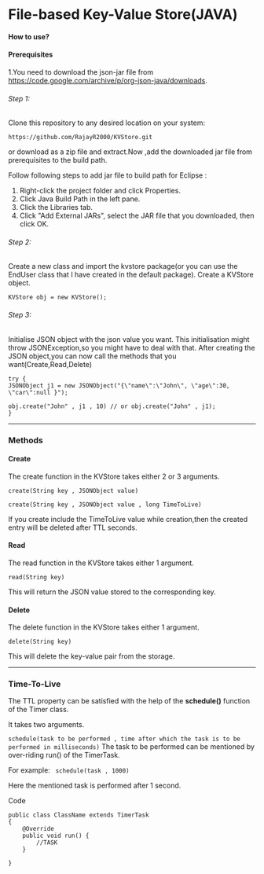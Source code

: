 # File-based Key-Value Store(JAVA)

#### How to use?
#### Prerequisites
1.You need to download the json-jar file from https://code.google.com/archive/p/org-json-java/downloads.

###### Step 1:
Clone this repository to any desired location on your system:

`https://github.com/RajayR2000/KVStore.git` 

or download as a zip file and extract.Now ,add the downloaded jar file from prerequisites to the build path.

Follow following steps to add jar file to build path for Eclipse : 

1. Right-click the project folder and click Properties.
2. Click Java Build Path in the left pane.
3. Click the Libraries tab.
4. Click "Add External JARs", select the JAR file that you downloaded, then click OK.
   


###### Step 2:
Create a new class and import the kvstore package(or you can use the EndUser class that I have created in the default package).
Create a KVStore object.

`KVStore obj = new KVStore();`

###### Step 3:
Initialise JSON object with the json value you want.
This initialisation might throw JSONException,so you might have to deal with that.
After creating the JSON object,you can now call the methods that you want(Create,Read,Delete)

```
try {
JSONObject j1 = new JSONObject("{\"name\":\"John\", \"age\":30, \"car\":null }");

obj.create("John" , j1 , 10) // or obj.create("John" , j1);
}
```
__________________

    
### Methods
#### Create
The create function in the KVStore takes either 2 or 3 arguments.

`create(String key , JSONObject value)`

`create(String key , JSONObject value , long TimeToLive)`

If you create include the TimeToLive value while creation,then the created entry will be deleted after TTL seconds.

#### Read
The read function in the KVStore takes either 1 argument.

`read(String key)`

This will return the JSON value stored to the corresponding key.


#### Delete
The delete function in the KVStore takes either 1 argument.

`delete(String key)`

This will delete the key-value pair from the storage.

_____________________

### Time-To-Live

The TTL property can be satisfied with the help of the **schedule()** function of the Timer class.

It takes two arguments.

`schedule(task to be performed , time after which the task is to be performed in milliseconds)`
The task to be performed can be mentioned by over-riding run() of the TimerTask.

For example:  ` schedule(task , 1000)` 

Here the mentioned task is performed after 1 second.

Code 
```
public class ClassName extends TimerTask
{
    @Override
    public void run() {
        //TASK
    }

}
```
